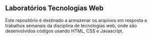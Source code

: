 <h2>Laboratórios Tecnologias Web</h2>

Este repositório é destinado a armazenar os arquivos em resposta a trabalhos semanais da disciplina de tecnologias web, onde são desenvolvidos códigos usando HTML, CSS e Javascript.
